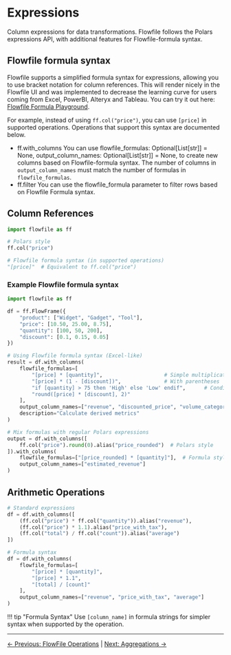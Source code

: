 # Expressions

Column expressions for data transformations. Flowfile follows the Polars expressions API, with additional features for Flowfile-formula syntax.

## Flowfile formula syntax
Flowfile supports a simplified formula syntax for expressions, allowing you to use bracket notation for column references. This will render nicely in the Flowfile UI and was implemented to decrease the learning curve for users coming from Excel, PowerBI, Alteryx and Tableau.
You can try it out here: [Flowfile Formula Playground](https://polars-expr-transformer-playground-whuwbghlymon84t5ciewp3.streamlit.app/).

For example, instead of using `ff.col("price")`, you can use `[price]` in supported operations. Operations that support this syntax are documented below.

- ff.with_columns
    You can use flowfile_formulas: Optional[List[str]] = None, output_column_names: Optional[List[str]] = None, to create new columns based on Flowfile-formula syntax. The number of columns in `output_column_names` must match the number of formulas in `flowfile_formulas`.
- ff.filter
    You can use the flowfile_formula parameter to filter rows based on Flowfile Formula syntax.


## Column References

```python
import flowfile as ff

# Polars style
ff.col("price")

# Flowfile formula syntax (in supported operations)
"[price]"  # Equivalent to ff.col("price")
```

### Example Flowfile formula syntax
```python
import flowfile as ff

df = ff.FlowFrame({
    "product": ["Widget", "Gadget", "Tool"],
    "price": [10.50, 25.00, 8.75],
    "quantity": [100, 50, 200],
    "discount": [0.1, 0.15, 0.05]
})

# Using Flowfile formula syntax (Excel-like)
result = df.with_columns(
    flowfile_formulas=[
        "[price] * [quantity]",                    # Simple multiplication
        "[price] * (1 - [discount])",              # With parentheses
        "if [quantity] > 75 then 'High' else 'Low' endif",      # Conditional
        "round([price] * [discount], 2)"
    ],
    output_column_names=["revenue", "discounted_price", "volume_category", "discount_amount"],
    description="Calculate derived metrics"
)

# Mix formulas with regular Polars expressions
output = df.with_columns([
    ff.col("price").round(0).alias("price_rounded")  # Polars style
]).with_columns(
    flowfile_formulas=["[price_rounded] * [quantity]"],  # Formula style
    output_column_names=["estimated_revenue"]
)

```

## Arithmetic Operations

```python
# Standard expressions
df = df.with_columns([
    (ff.col("price") * ff.col("quantity")).alias("revenue"),
    (ff.col("price") * 1.1).alias("price_with_tax"),
    (ff.col("total") / ff.col("count")).alias("average")
])

# Formula syntax
df = df.with_columns(
    flowfile_formulas=[
        "[price] * [quantity]",
        "[price] * 1.1",
        "[total] / [count]"
    ],
    output_column_names=["revenue", "price_with_tax", "average"]
)
```


!!! tip "Formula Syntax"
    Use `[column_name]` in formula strings for simpler syntax when supported by the operation.


---
[← Previous: FlowFile Operations](flowframe-operations.md) | [Next: Aggregations →](aggregations.md)
